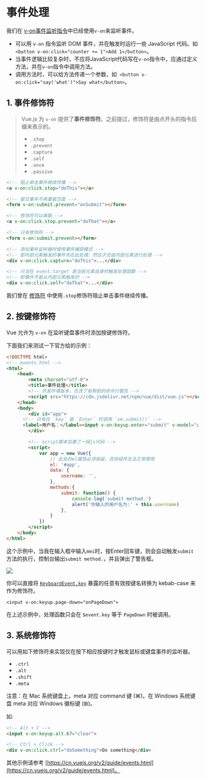 # 事件处理

我们在 [v-on事件监听指令](./vue_basic_use.md#_2-4-v-on事件监听指令)中已经使用`v-on`来监听事件。

- 可以用 `v-on` 指令监听 DOM 事件，并在触发时运行一些 JavaScript 代码。如`<button v-on:click="counter += 1">Add 1</button>`。
- 当事件逻辑比较复杂时，不应将JavaScript代码写在`v-on`指令中，应通过定义方法，并在`v-on`指令中调用方法。
- 调用方法时，可以给方法传递一个参数，如` <button v-on:click="say('what')">Say what</button>`。



## 1.  事件修饰符

> Vue.js 为 `v-on` 提供了**事件修饰符**。之前提过，修饰符是由点开头的指令后缀来表示的。
>
> - `.stop`
> - `.prevent`
> - `.capture`
> - `.self`
> - `.once`
> - `.passive`

```html
<!-- 阻止单击事件继续传播 -->
<a v-on:click.stop="doThis"></a>

<!-- 提交事件不再重载页面 -->
<form v-on:submit.prevent="onSubmit"></form>

<!-- 修饰符可以串联 -->
<a v-on:click.stop.prevent="doThat"></a>

<!-- 只有修饰符 -->
<form v-on:submit.prevent></form>

<!-- 添加事件监听器时使用事件捕获模式 -->
<!-- 即内部元素触发的事件先在此处理，然后才交由内部元素进行处理 -->
<div v-on:click.capture="doThis">...</div>

<!-- 只当在 event.target 是当前元素自身时触发处理函数 -->
<!-- 即事件不是从内部元素触发的 -->
<div v-on:click.self="doThat">...</div>
```

我们曾在 [修饰符](./syntax.md#_2-3-%E4%BF%AE%E9%A5%B0%E7%AC%A6) 中使用`.stop`修饰符阻止单击事件继续传播。



## 2. 按键修饰符



Vue 允许为 `v-on` 在监听键盘事件时添加按键修饰符。

下面我们来测试一下官方给的示例：

```html
<!DOCTYPE html>
<!-- events.html -->
<html>
	<head>
		<meta charset="utf-8">
		<title>事件处理</title>
		<!-- 开发环境版本，包含了有帮助的命令行警告 -->
		<script src="https://cdn.jsdelivr.net/npm/vue/dist/vue.js"></script>
	</head>
	<body>
		<div id="app">
      <!-- 只有在 `key` 是 `Enter` 时调用 `vm.submit()` -->
      <label>用户名：</label><input v-on:keyup.enter="submit" v-model="username">
		</div>

		<!-- script脚本包裹了一段js代码 -->
		<script>
			var app = new Vue({
				// 此处的el属性必须保留，否则组件无法正常使用
				el: '#app',
				data: {
					username: '',
				},
				methods:{
					submit: function() {
						console.log('submit method.')
						alert('你输入的用户名为:' + this.username)
					},
				}
			})
		</script>
	</body>
</html>

```

这个示例中，当我在输入框中输入`mei`时，按Enter回车键，则会自动触发`submit`方法的执行，控制台输出`submit method.`，并且弹出了警告框。

![](https://meizhaohui.gitee.io/imagebed/img/20210616194115.png)

你可以直接将 [`KeyboardEvent.key`](https://developer.mozilla.org/en-US/docs/Web/API/KeyboardEvent/key/Key_Values) 暴露的任意有效按键名转换为 kebab-case 来作为修饰符。

```
<input v-on:keyup.page-down="onPageDown">
```

在上述示例中，处理函数只会在 `$event.key` 等于 `PageDown` 时被调用。

## 3. 系统修饰符

可以用如下修饰符来实现仅在按下相应按键时才触发鼠标或键盘事件的监听器。

- `.ctrl`
- `.alt`
- `.shift`
- `.meta`

注意：在 Mac 系统键盘上，meta 对应 command 键 (⌘)。在 Windows 系统键盘 meta 对应 Windows 徽标键 (⊞)。

如:

```html
<!-- Alt + C -->
<input v-on:keyup.alt.67="clear">

<!-- Ctrl + Click -->
<div v-on:click.ctrl="doSomething">Do something</div>
```

其他示例请参考 [https://cn.vuejs.org/v2/guide/events.html](https://cn.vuejs.org/v2/guide/events.html)。